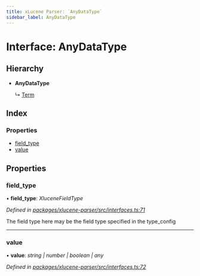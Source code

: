 ```yaml
---
title: xLucene Parser: `AnyDataType`
sidebar_label: AnyDataType
---
```


# Interface: AnyDataType

## Hierarchy

* **AnyDataType**

  ↳ [Term](term.md)

## Index

### Properties

* [field_type](anydatatype.md#field_type)
* [value](anydatatype.md#value)

## Properties

###  field_type

• **field_type**: *XluceneFieldType*

*Defined in [packages/xlucene-parser/src/interfaces.ts:71](https://github.com/terascope/teraslice/blob/653cf7530/packages/xlucene-parser/src/interfaces.ts#L71)*

The field type here may be the field type specified
in the type_config

___

###  value

• **value**: *string | number | boolean | any*

*Defined in [packages/xlucene-parser/src/interfaces.ts:72](https://github.com/terascope/teraslice/blob/653cf7530/packages/xlucene-parser/src/interfaces.ts#L72)*
